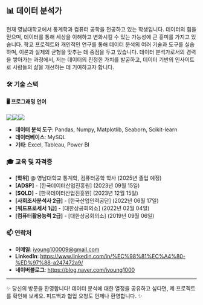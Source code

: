 ## 📊 데이터 분석가

현재 영남대학교에서 통계학과 컴퓨터 공학을 전공하고 있는 학생입니다. 데이터의 힘을 믿으며, 데이터를 통해 세상을 이해하고 변화시킬 수 있는 가능성에 큰 흥미를 가지고 있습니다. 학교 프로젝트와 개인적인 연구를 통해 데이터 분석의 여러 기술과 도구를 실습하며, 이론과 실제의 균형을 맞추는 데 중점을 두고 있습니다. 데이터 분석가로서의 경력을 쌓아가는 과정에서, 저는 데이터의 진정한 가치를 발굴하고, 데이터 기반의 인사이트로 사람들의 삶을 개선하는 데 기여하고자 합니다.

### 🛠 기술 스택

####  🖥️ 프로그래밍 언어
<img src="https://img.shields.io/badge/python-3776AB?style=for-the-badge&logo=python&logoColor=white"><img src="https://img.shields.io/badge/R-276DC3?style=for-the-badge&logo=r&logoColor=white"><img src="https://img.shields.io/badge/mysql-4479A1?style=for-the-badge&logo=mysql&logoColor=white">
  
- **데이터 분석 도구**: Pandas, Numpy, Matplotlib, Seaborn, Scikit-learn
- **데이터베이스**: MySQL
- **기타**: Excel, Tableau, Power BI

### 🎓 교육 및 자격증

- **[학위]** @ 영남대학교 통계학, 컴퓨터공학 학사 (2025년 졸업 예정)
- **[ADSP]** - [한국데이터산업진흥원] (2023년 09월 15일)
- **[SQLD]** - [한국데이터산업진흥원] (2023년 12월 15일)
- **[사회조사분석사 2급]** - [한국산업인력공단] (2022년 06월 17일)
- **[워드프로세서 1급]** - [대한상공회의소] (2022년 02월 04일)
- **[컴퓨터활용능력 2급]** - [대한상공회의소] (2019년 09월 06일)


### 📫 연락처

- **이메일**: iyoung100009@gmail.com
- **LinkedIn**: https://www.linkedin.com/in/%EC%98%81%EC%A4%80-%ED%97%88-a247472a9/
- **네이버블로그**: https://blog.naver.com/iyoung1000

---

✨ 당신의 방문을 환영합니다! 데이터 분석에 대한 열정을 공유하고 싶다면, 제 프로젝트를 확인해 보세요. 피드백과 협업 요청도 언제나 환영합니다. ✨
